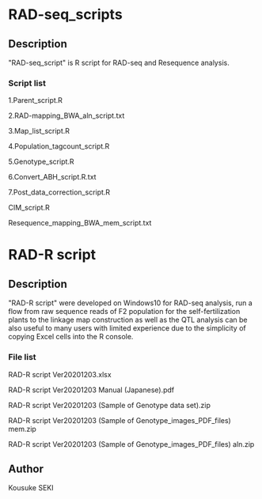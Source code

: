 # RAD-seq_scripts
## Description
"RAD-seq_script" is R script for RAD-seq and Resequence analysis.

### Script list

1.Parent_script.R

2.RAD-mapping_BWA_aln_script.txt

3.Map_list_script.R

4.Population_tagcount_script.R

5.Genotype_script.R

6.Convert_ABH_script.R.txt

7.Post_data_correction_script.R

CIM_script.R

Resequence_mapping_BWA_mem_script.txt


# RAD-R script
## Description
"RAD-R script" were developed on Windows10 for RAD-seq analysis, run a flow from raw sequence reads of F2 population for the self-fertilization plants to the linkage map construction as well as the QTL analysis can be also useful to many users with limited experience due to the simplicity of copying Excel cells into the R console. 

### File list
RAD-R script Ver20201203.xlsx

RAD-R script Ver20201203 Manual (Japanese).pdf

RAD-R script Ver20201203 (Sample of Genotype data set).zip

RAD-R script Ver20201203 (Sample of Genotype_images_PDF_files) mem.zip

RAD-R script Ver20201203 (Sample of Genotype_images_PDF_files) aln.zip


## Author
Kousuke SEKI
